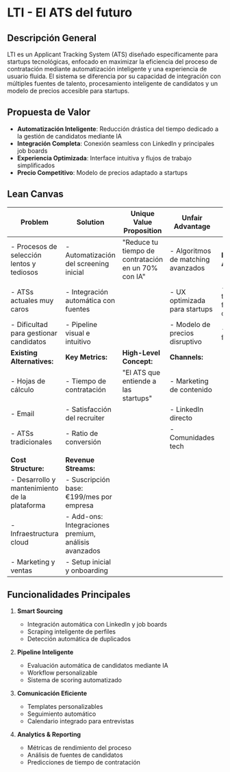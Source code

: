 # LTI - El ATS del futuro

## Descripción General
LTI es un Applicant Tracking System (ATS) diseñado específicamente para startups tecnológicas, enfocado en maximizar la eficiencia del proceso de contratación mediante automatización inteligente y una experiencia de usuario fluida. El sistema se diferencia por su capacidad de integración con múltiples fuentes de talento, procesamiento inteligente de candidatos y un modelo de precios accesible para startups.

## Propuesta de Valor
- **Automatización Inteligente**: Reducción drástica del tiempo dedicado a la gestión de candidatos mediante IA
- **Integración Completa**: Conexión seamless con LinkedIn y principales job boards
- **Experiencia Optimizada**: Interface intuitiva y flujos de trabajo simplificados
- **Precio Competitivo**: Modelo de precios adaptado a startups

## Lean Canvas

| Problem                                   | Solution                                     | Unique Value Proposition                              | Unfair Advantage                        | Customer Segments                        |
|------------------------------------------|----------------------------------------------|------------------------------------------------------|------------------------------------------|------------------------------------------|
| - Procesos de selección lentos y tediosos| - Automatización del screening inicial      | "Reduce tu tiempo de contratación en un 70% con IA"  | - Algoritmos de matching avanzados      | **Early Adopters:**                      |
| - ATSs actuales muy caros               | - Integración automática con fuentes        |                                                      | - UX optimizada para startups           | - Startups tech en fase de crecimiento   |
| - Dificultad para gestionar candidatos   | - Pipeline visual e intuitivo              |                                                      | - Modelo de precios disruptivo          | - CTOs y founders                        |
| **Existing Alternatives:**               | **Key Metrics:**                            | **High-Level Concept:**                              | **Channels:**                           |                                          |
| - Hojas de cálculo                      | - Tiempo de contratación                    | "El ATS que entiende a las startups"                 | - Marketing de contenido                |                                          |
| - Email                                  | - Satisfacción del recruiter                |                                                      | - LinkedIn directo                      |                                          |
| - ATSs tradicionales                     | - Ratio de conversión                       |                                                      | - Comunidades tech                      |                                          |
|                                          |                                              |                                                      |                                          |                                          |
| **Cost Structure:**                                                                     | **Revenue Streams:**                                                                                                                           |
| - Desarrollo y mantenimiento de la plataforma                                          | - Suscripción base: €199/mes por empresa                                                                                                      |
| - Infraestructura cloud                                                                | - Add-ons: Integraciones premium, análisis avanzados                                                                                          |
| - Marketing y ventas                                                                   | - Setup inicial y onboarding                                                                                                                   |

## Funcionalidades Principales

1. **Smart Sourcing**
   - Integración automática con LinkedIn y job boards
   - Scraping inteligente de perfiles
   - Detección automática de duplicados

2. **Pipeline Inteligente**
   - Evaluación automática de candidatos mediante IA
   - Workflow personalizable
   - Sistema de scoring automatizado

3. **Comunicación Eficiente**
   - Templates personalizables
   - Seguimiento automático
   - Calendario integrado para entrevistas

4. **Analytics & Reporting**
   - Métricas de rendimiento del proceso
   - Análisis de fuentes de candidatos
   - Predicciones de tiempo de contratación
